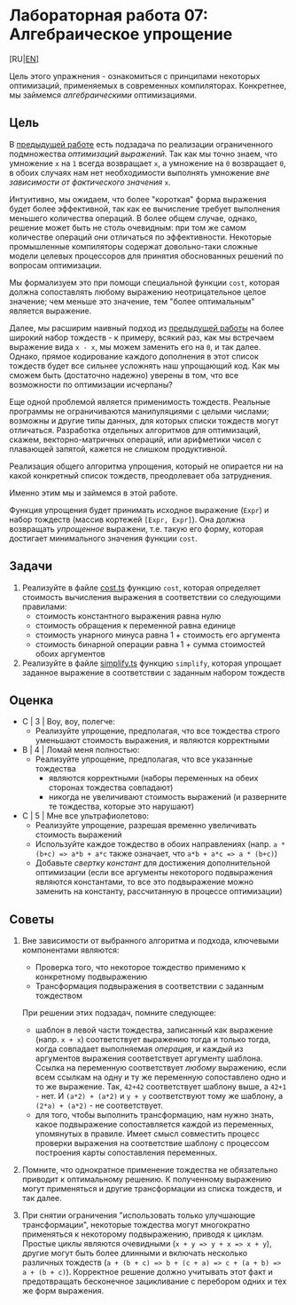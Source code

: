 # Лабораторная работа 07: Алгебраическое упрощение

[RU|[EN](README.md)]

Цель этого упражнения - ознакомиться с принципами некоторых оптимизаций, применяемых в современных компиляторах. Конкретнее, мы займемся *алгебраическими* оптимизациями.

## Цель

В [предыдущей работе](../lab06/README.ru.md) есть подзадача по реализации ограниченного подмножества *оптимизаций выражений*. Так как мы точно знаем, что умножение `x` на `1` всегда возвращает `x`, а умножение на `0` возвращает `0`, в обоих случаях нам нет необходимости выполнять умножение *вне зависимости от фактического значения* `x`.

Интуитивно, мы ожидаем, что более "короткая" форма выражения будет более эффективной, так как ее вычисление требует выполнения меньшего количества операций. В более общем случае, однако, решение может быть не столь очевидным: при том же самом количестве операций они отличаться по эффективности. Некоторые промышленные компиляторы содержат довольно-таки сложные модели целевых процессоров для принятия обоснованных решений по вопросам оптимизации.

Мы формализуем это при помощи специальной функции `cost`, которая должна сопоставлять любому выражению неотрицательное целое значение; чем меньше это значение, тем "более оптимальным" является выражение.

Далее, мы расширим наивный подход из [предыдущей работы](../lab06/README.ru.md) на более широкий набор тождеств - к примеру, всякий раз, как мы встречаем выражение вида `x - x`, мы можем заменить его на `0`, и так далее. Однако, прямое кодирование каждого дополнения в этот список тождеств будет все сильнее усложнять наш упрощающий код. Как мы сможем быть (достаточно надежно) уверены в том, что все возможности по оптимизации исчерпаны?

Еще одной проблемой является применимость тождеств. Реальные программы не ограничиваются манипуляциями с целыми числами; возможны и другие типы данных, для которых списки тождеств могут отличаться. Разработка отдельных алгоритмов для оптимизаций, скажем, векторно-матричных операций, или арифметики чисел с плавающей запятой, кажется не слишком продуктивной.

Реализация общего алгоритма упрощения, который не опирается ни на какой конкретный список тождеств, преодолевает оба затруднения.

Именно этим мы и займемся в этой работе.

Функция упрощения будет принимать исходное выражение (`Expr`) и набор тождеств (массив кортежей `[Expr, Expr]`). Она должна возвращать *упрощенное* выражени, т.е. такую его форму, которая достигает минимального значения функции `cost`.

## Задачи

1. Реализуйте в файле [cost.ts](/src/cost.ts) функцию `cost`, которая определяет стоимость вычисления выражения в соответствии со следующими правилами:
   - стоимость константного выражения равна нулю
   - стоимость обращения к переменной равна единице
   - стоимость унарного минуса равна 1 + стоимость его аргумента
   - стоимость бинарной операции равна 1 + сумма стоимостей обоих аргументов
2. Реализуйте в файле [simplify.ts](src/simplify.ts) функцию `simplify`, которая упрощает заданное выражение в соответствии с заданным набором тождеств

## Оценка

- C | 3 | Воу, воу, полегче:
  - Реализуйте упрощение, предполагая, что все тождества строго уменьшают стоимость выражения, и являются корректными
- B | 4 | Ломай меня полностью:
  - Реализуйте упрощение, предполагая, что все указанные тождества
    - являются корректными (наборы переменных на обеих сторонах тождества совпадают)
    - никогда не увеличивают стоимость выражений (и разверните те тождества, которые это нарушают)
- C | 5 | Мне все ультрафиолетово:
  - Реализуйте упрощение, разрешая временно увеличивать стоимость выражений
  - Используйте каждое тождество в обоих направлениях (напр. `a * (b+c) => a*b + a*c` также означает, что `a*b + a*c => a * (b+c)`)
  - Добавьте *свертку констант* для достижения дополнительной оптимизации (если все аргументы некоторого подвыражения являются константами, то все это подвыражение можно заменить на константу, рассчитанную в процессе оптимизации)

## Советы

1. Вне зависимости от выбранного алгоритма и подхода, ключевыми компонентами являются:
   - Проверка того, что некоторое тождество применимо к конкретному подвыражению
   - Трансформация подвыражения в соответствии с заданным тождеством

   При решении этих подзадач, помните следующее:
   - шаблон в левой части тождества, записанный как выражение (напр. `x + x`) соответствует выражению тогда и только тогда, когда совпадает выполняемая *операция*, и каждый из аргументов выражения соответствует аргументу шаблона.
   Ссылка на переменную соответствует *любому* выражению, если всем ссылкам на одну и ту же переменную сопоставлено одно и то же выражение. Так, `42+42` соответствует шаблону выше, а `42+1` - нет. И `(a*2) + (a*2)` и `y + y` соответствуют тому же шаблону, а `(2*a) + (a*2)` - не соответствует.
   - для того, чтобы выполнить трансформацию, нам нужно знать, какое подвыражение сопоставляется каждой из переменных, упомянутых в правиле. Имеет смысл совместить процесс проверки выражения на соответствие шаблону с процессом построения карты сопоставления переменных.
2. Помните, что однократное применение тождества не обязательно приводит к оптимальному решению. К полученному выражению могут применяться и другие трансформации из списка тождеств, и так далее.

3. При снятии ограничения "использовать только улучшающие трансформации", некоторые тождества могут многократно применяться к некоторому подвыражению, приводя к циклам. Простые циклы являются очевидными (`x + y => y + x => x + y`), другие могут быть более длинными и включать несколько различных тождеств (`a + (b + c) => b + (c + a) => c + (a + b) => a + (b + c)`). Корректное решение должно учитывать этот факт и предотвращать бесконечное зацикливание с перебором одних и тех же форм выражения.
